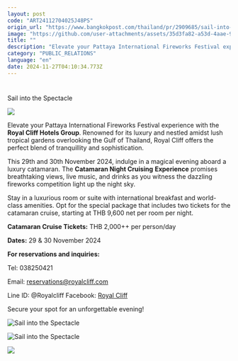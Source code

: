 ```yaml
---
layout: post
code: "ART24112704025J48PS"
origin_url: "https://www.bangkokpost.com/thailand/pr/2909685/sail-into-the-spectacle-"
image: "https://github.com/user-attachments/assets/35d3fa82-a53d-4aae-99f6-3921be290a28"
title: ""
description: "Elevate your Pattaya International Fireworks Festival experience with the  Royal Cliff Hotels Group . Renowned for its luxury and nestled amidst lush tropical gardens overlooking the Gulf of Thailand, Royal Cliff offers the perfect blend of tranquillity and sophistication."
category: "PUBLIC_RELATIONS"
language: "en"
date: 2024-11-27T04:10:34.773Z
---
```


# 

Sail into the Spectacle

![](https://github.com/user-attachments/assets/619d9450-7001-4c33-92d8-7ac61487e6e4)

Elevate your Pattaya International Fireworks Festival experience with the **Royal Cliff Hotels Group**. Renowned for its luxury and nestled amidst lush tropical gardens overlooking the Gulf of Thailand, Royal Cliff offers the perfect blend of tranquillity and sophistication. 

This 29th and 30th November 2024, indulge in a magical evening aboard a luxury catamaran. The **Catamaran Night Cruising** **Experience** promises breathtaking views, live music, and drinks as you witness the dazzling fireworks competition light up the night sky. 

Stay in a luxurious room or suite with international breakfast and world-class amenities. Opt for the special package that includes two tickets for the catamaran cruise, starting at THB 9,600 net per room per night. 

**Catamaran Cruise Tickets:** THB 2,000++ per person/day 

**Dates:** 29 & 30 November 2024 

**For reservations and inquiries:** 

Tel: 038250421

Email: reservations@royalcliff.com

Line ID: @Royalcliff Facebook: [Royal Cliff](https://www.facebook.com/royalcliff) 

Secure your spot for an unforgettable evening! 

![Sail into the Spectacle ](https://static.bangkokpost.com/media/content/20241127/5361460.jpg)

![Sail into the Spectacle ](https://static.bangkokpost.com/media/content/20241127/5361465.jpg)

![](https://github.com/user-attachments/assets/35bd0e4c-77e6-4b94-9b4d-6bd71997556d)